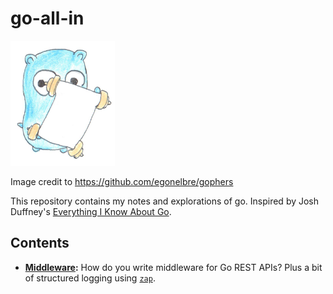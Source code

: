 # go-all-in

<img src=".images/go.png" height="200px">

Image credit to https://github.com/egonelbre/gophers

This repository contains my notes and explorations of go. Inspired by Josh Duffney's [Everything I Know About Go](https://github.com/Duffney/everything-i-know-about-go).

## Contents

* **[Middleware](middleware/):** How do you write middleware for Go REST APIs? Plus a bit of structured logging using [`zap`](https://github.com/uber-go/zap).
